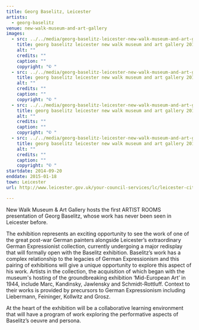 ```yaml
---
title: Georg Baselitz, Leicester
artists:
  - georg-baselitz
venue: new-walk-museum-and-art-gallery
images:
  - src: ../../media/georg-baselitz-leicester-new-walk-museum-and-art-gallery-2014-09-20-0.webp
    title: georg baselitz leicester new walk museum and art gallery 2014 09 20 0
    alt: ""
    credits: ""
    caption: ""
    copyright: "© "
  - src: ../../media/georg-baselitz-leicester-new-walk-museum-and-art-gallery-2014-09-20-1.webp
    title: georg baselitz leicester new walk museum and art gallery 2014 09 20 1
    alt: ""
    credits: ""
    caption: ""
    copyright: "© "
  - src: ../../media/georg-baselitz-leicester-new-walk-museum-and-art-gallery-2014-09-20-2.webp
    title: georg baselitz leicester new walk museum and art gallery 2014 09 20 2
    alt: ""
    credits: ""
    caption: ""
    copyright: "© "
  - src: ../../media/georg-baselitz-leicester-new-walk-museum-and-art-gallery-2014-09-20-3.webp
    title: georg baselitz leicester new walk museum and art gallery 2014 09 20 3
    alt: ""
    credits: ""
    caption: ""
    copyright: "© "
startdate: 2014-09-20
enddate: 2015-01-18
town: Leicester
url: http://www.leicester.gov.uk/your-council-services/lc/leicester-city-museums/museums/nwm-art-gallery/

---
```


New Walk Museum & Art Gallery hosts the first ARTIST ROOMS presentation of Georg Baselitz, whose work has never been seen in Leicester before.

The exhibition represents an exciting opportunity to see the work of one of the great post-war German painters alongside Leicester’s extraordinary German Expressionist collection, currently undergoing a major redisplay that will formally open with the Baselitz exhibition. Baselitz’s work has a complex relationship to the legacies of German Expressionism and this pairing of exhibitions will give a unique opportunity to explore this aspect of his work. Artists in the collection, the acquisition of which began with the museum's hosting of the groundbreaking exhibition ‘Mid-European Art’ in 1944, include Marc, Kandinsky, Jawlensky and Schmidt-Rottluff. Context to their works is provided by precursors to German Expressionism including Liebermann, Feininger, Kollwitz and Grosz.

At the heart of the exhibition will be a collaborative learning environment that will have a program of work exploring the performative aspects of Baselitz’s oeuvre and persona.